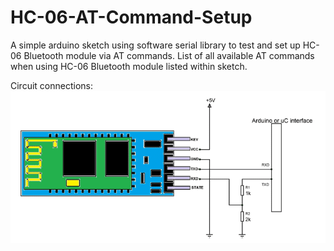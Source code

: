 # HC-06-AT-Command-Setup
A simple arduino sketch using software serial library to test and set up HC-06 Bluetooth module via AT commands.
List of all available AT commands when using HC-06 Bluetooth module listed within sketch.

Circuit connections:
![](HC06-Bluetooth-module-circuit.png)
